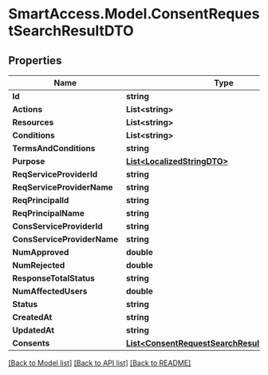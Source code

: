 # SmartAccess.Model.ConsentRequestSearchResultDTO

## Properties

Name | Type | Description | Notes
------------ | ------------- | ------------- | -------------
**Id** | **string** |  | 
**Actions** | **List&lt;string&gt;** |  | 
**Resources** | **List&lt;string&gt;** |  | 
**Conditions** | **List&lt;string&gt;** |  | 
**TermsAndConditions** | **string** |  | 
**Purpose** | [**List&lt;LocalizedStringDTO&gt;**](LocalizedStringDTO.md) |  | 
**ReqServiceProviderId** | **string** |  | 
**ReqServiceProviderName** | **string** |  | 
**ReqPrincipalId** | **string** |  | 
**ReqPrincipalName** | **string** |  | 
**ConsServiceProviderId** | **string** |  | 
**ConsServiceProviderName** | **string** |  | 
**NumApproved** | **double** |  | 
**NumRejected** | **double** |  | 
**ResponseTotalStatus** | **string** |  | 
**NumAffectedUsers** | **double** |  | 
**Status** | **string** |  | 
**CreatedAt** | **string** |  | 
**UpdatedAt** | **string** |  | [optional] 
**Consents** | [**List&lt;ConsentRequestSearchResultDTOConsents&gt;**](ConsentRequestSearchResultDTOConsents.md) |  | 

[[Back to Model list]](../README.md#documentation-for-models) [[Back to API list]](../README.md#documentation-for-api-endpoints) [[Back to README]](../README.md)

